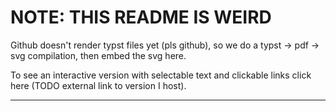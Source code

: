 # NOTE: THIS README IS WEIRD

Github doesn't render typst files yet (pls github), so we do a typst -> pdf -> svg compilation,
then embed the svg here.

To see an interactive version with selectable text and clickable links click here (TODO external link to version I host).

----------

<picture>
  <source media="(prefers-color-scheme: dark)" srcset="docs/README-dark.svg">
  <source media="(prefers-color-scheme: light)" srcset="docs/README-light.svg">
</picture>

